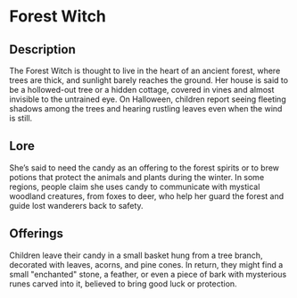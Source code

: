 # Forest Witch

## Description

The Forest Witch is thought to live in the heart of an ancient forest, where trees are thick, and sunlight barely reaches the ground. Her house is said to be a hollowed-out tree or a hidden cottage, covered in vines and almost invisible to the untrained eye. On Halloween, children report seeing fleeting shadows among the trees and hearing rustling leaves even when the wind is still.

## Lore

She’s said to need the candy as an offering to the forest spirits or to brew potions that protect the animals and plants during the winter. In some regions, people claim she uses candy to communicate with mystical woodland creatures, from foxes to deer, who help her guard the forest and guide lost wanderers back to safety.

## Offerings

Children leave their candy in a small basket hung from a tree branch, decorated with leaves, acorns, and pine cones. In return, they might find a small "enchanted" stone, a feather, or even a piece of bark with mysterious runes carved into it, believed to bring good luck or protection.